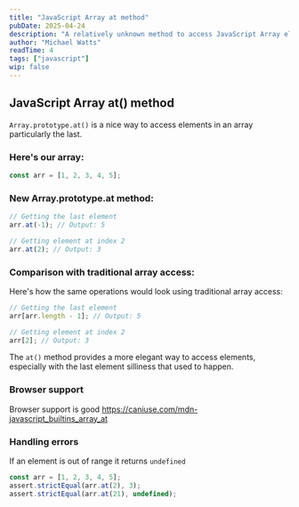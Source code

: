```yaml
---
title: "JavaScript Array at method"
pubDate: 2025-04-24
description: "A relatively unknown method to access JavaScript Array elements, the at() method."
author: "Michael Watts"
readTime: 4
tags: ["javascript"]
wip: false
---
```


## JavaScript Array at() method

`Array.prototype.at()` is a nice way to access elements in an array particularly the last.

### Here's our array:

```js
const arr = [1, 2, 3, 4, 5];
```

### New Array.prototype.at method:

```js
// Getting the last element
arr.at(-1); // Output: 5

// Getting element at index 2
arr.at(2); // Output: 3
```

### Comparison with traditional array access:

Here's how the same operations would look using traditional array access:

```js
// Getting the last element
arr[arr.length - 1]; // Output: 5

// Getting element at index 2
arr[2]; // Output: 3
```

The `at()` method provides a more elegant way to access elements, especially with the last element silliness that used to happen.

### Browser support

Browser support is good https://caniuse.com/mdn-javascript_builtins_array_at

### Handling errors

If an element is out of range it returns `undefined`

```js
const arr = [1, 2, 3, 4, 5];
assert.strictEqual(arr.at(2), 3);
assert.strictEqual(arr.at(21), undefined);
```
